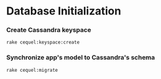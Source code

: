 # Database Initialization

### Create Cassandra keyspace
```
rake cequel:keyspace:create
```

### Synchronize app's model to Cassandra's schema
```
rake cequel:migrate
```
